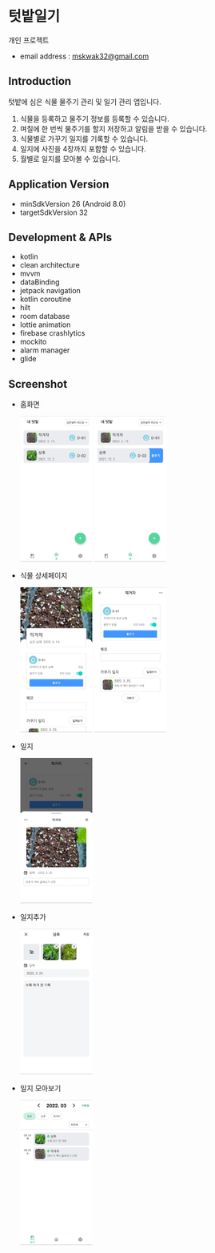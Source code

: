 # 텃밭일기
개인 프로젝트
- email address : mskwak32@gmail.com

## Introduction
텃밭에 심은 식물 물주기 관리 및 일기 관리 앱입니다.
1. 식물을 등록하고 물주기 정보를 등록할 수 있습니다.
2. 며칠에 한 번씩 물주기를 할지 저장하고 알림을 받을 수 있습니다.
3. 식물별로 가꾸기 일지를 기록할 수 있습니다.
4. 일지에 사진을 4장까지 포함할 수 있습니다.
5. 월별로 일지를 모아볼 수 있습니다.

## Application Version
- minSdkVersion 26 (Android 8.0)
- targetSdkVersion 32

## Development & APIs
- kotlin
- clean architecture
- mvvm
- dataBinding
- jetpack navigation
- kotlin coroutine
- hilt
- room database
- lottie animation
- firebase crashlytics
- mockito
- alarm manager
- glide

## Screenshot
- 홈화면
  
  <img src="/images/Screenshot_20220324_1.jpg" width= 30% height= 30%/>
  <img src="/images/Screenshot_20220324_2.jpg" width= 30% height= 30%/>

- 식물 상세페이지
  
  <img src="/images/Screenshot_20220324_3.jpg" width= 30% height= 30%/>
  <img src="/images/Screenshot_20220324_4.jpg" width= 30% height= 30%/>

- 일지
  
    <img src="/images/Screenshot_20220324_5.jpg" width= 30% height= 30%/>

- 일지추가
  
  <img src="/images/Screenshot_20220324_6.jpg" width= 30% height= 30%/>

- 일지 모아보기
  
  <img src="/images/Screenshot_20220324_7.jpg" width= 30% height= 30%/>